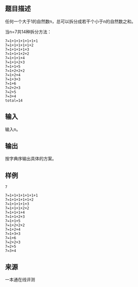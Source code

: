 ## 题目描述

任何一个大于1的自然数n，总可以拆分成若干个小于n的自然数之和。

当n=7共14种拆分方法：

```
7=1+1+1+1+1+1+1
7=1+1+1+1+1+2
7=1+1+1+1+3
7=1+1+1+2+2
7=1+1+1+4
7=1+1+2+3
7=1+1+5
7=1+2+2+2
7=1+2+4
7=1+3+3
7=1+6
7=2+2+3
7=2+5
7=3+4
total=14
```

## 输入

输入n。

## 输出

按字典序输出具体的方案。

## 样例

```input1
7
```

```output1
7=1+1+1+1+1+1+1
7=1+1+1+1+1+2
7=1+1+1+1+3
7=1+1+1+2+2
7=1+1+1+4
7=1+1+2+3
7=1+1+5
7=1+2+2+2
7=1+2+4
7=1+3+3
7=1+6
7=2+2+3
7=2+5
7=3+4
```


 ## 来源

 一本通在线评测 